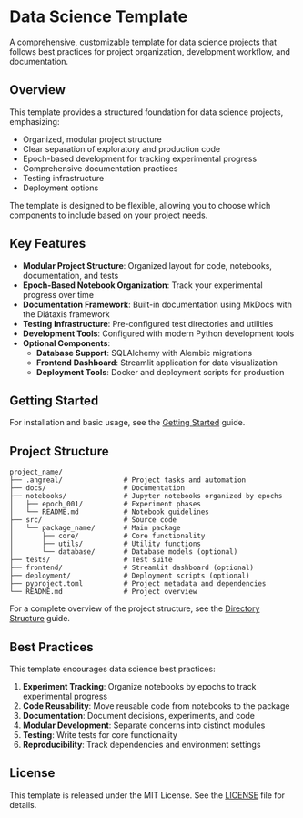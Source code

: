 # Data Science Template

A comprehensive, customizable template for data science projects that follows best practices for project organization, development workflow, and documentation.

## Overview

This template provides a structured foundation for data science projects, emphasizing:

- Organized, modular project structure
- Clear separation of exploratory and production code
- Epoch-based development for tracking experimental progress
- Comprehensive documentation practices
- Testing infrastructure
- Deployment options

The template is designed to be flexible, allowing you to choose which components to include based on your project needs.

## Key Features

- **Modular Project Structure**: Organized layout for code, notebooks, documentation, and tests
- **Epoch-Based Notebook Organization**: Track your experimental progress over time
- **Documentation Framework**: Built-in documentation using MkDocs with the Diátaxis framework
- **Testing Infrastructure**: Pre-configured test directories and utilities
- **Development Tools**: Configured with modern Python development tools
- **Optional Components**:
  - **Database Support**: SQLAlchemy with Alembic migrations
  - **Frontend Dashboard**: Streamlit application for data visualization
  - **Deployment Tools**: Docker and deployment scripts for production

## Getting Started

For installation and basic usage, see the [Getting Started](how-to/getting-started.md) guide.

## Project Structure

```
project_name/
├── .angreal/               # Project tasks and automation
├── docs/                   # Documentation
├── notebooks/              # Jupyter notebooks organized by epochs
│   ├── epoch_001/          # Experiment phases
│   └── README.md           # Notebook guidelines
├── src/                    # Source code
│   └── package_name/       # Main package
│       ├── core/           # Core functionality
│       ├── utils/          # Utility functions
│       └── database/       # Database models (optional)
├── tests/                  # Test suite
├── frontend/               # Streamlit dashboard (optional)
├── deployment/             # Deployment scripts (optional)
├── pyproject.toml          # Project metadata and dependencies
└── README.md               # Project overview
```

For a complete overview of the project structure, see the [Directory Structure](architecture/directory-structure.md) guide.

## Best Practices

This template encourages data science best practices:

1. **Experiment Tracking**: Organize notebooks by epochs to track experimental progress
2. **Code Reusability**: Move reusable code from notebooks to the package
3. **Documentation**: Document decisions, experiments, and code
4. **Modular Development**: Separate concerns into distinct modules
5. **Testing**: Write tests for core functionality
6. **Reproducibility**: Track dependencies and environment settings

## License

This template is released under the MIT License. See the [LICENSE](https://github.com/yourusername/data-science-template/blob/main/LICENSE) file for details.
